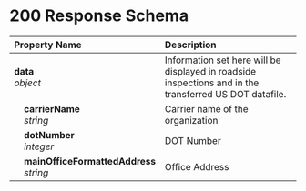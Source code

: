 # 200 Response Schema
| Property Name | Description |
| :------------ | :---------- |
| **data**<br/>_object_ | Information set here will be displayed in roadside inspections and in the transferred US DOT datafile. |
| **&nbsp;&nbsp;&nbsp;&nbsp;carrierName**<br/>_&nbsp;&nbsp;&nbsp;&nbsp;string_ | Carrier name of the organization |
| **&nbsp;&nbsp;&nbsp;&nbsp;dotNumber**<br/>_&nbsp;&nbsp;&nbsp;&nbsp;integer_ | DOT Number |
| **&nbsp;&nbsp;&nbsp;&nbsp;mainOfficeFormattedAddress**<br/>_&nbsp;&nbsp;&nbsp;&nbsp;string_ | Office Address |
